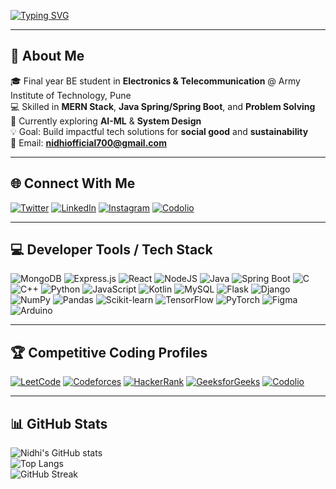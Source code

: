
<!-- Typing Animation -->
[![Typing SVG](https://readme-typing-svg.herokuapp.com?font=Fira+Code&size=25&pause=1000&color=FFB86C&center=true&vCenter=true&width=900&lines=Hi+%F0%9F%91%8B%2C+I'm+Nidhi;MERN+Stack+%7C+Java+Spring+Boot+Developer;Passionate+Learner+%7C+Tech+Enthusiast;Loves+Data+Structures+%26+OOPs)](https://git.io/typing-svg)

---

## 🚀 About Me
🎓 Final year BE student in **Electronics & Telecommunication** @ Army Institute of Technology, Pune  
💻 Skilled in **MERN Stack**, **Java Spring/Spring Boot**, and **Problem Solving**  
🌱 Currently exploring **AI-ML** & **System Design**  
💡 Goal: Build impactful tech solutions for **social good** and **sustainability**  
📧 Email: **nidhiofficial700@gmail.com**  

---

## 🌐 Connect With Me
[![Twitter](https://img.shields.io/badge/Twitter-%231DA1F2.svg?style=for-the-badge&logo=Twitter&logoColor=white)](https://twitter.com/)
[![LinkedIn](https://img.shields.io/badge/LinkedIn-%230077B5.svg?style=for-the-badge&logo=linkedin&logoColor=white)](https://linkedin.com/in/nidhi-kumari-274339256)
[![Instagram](https://img.shields.io/badge/Instagram-%23E4405F.svg?style=for-the-badge&logo=instagram&logoColor=white)](https://instagram.com/_nidhi._0818)
[![Codolio](https://img.shields.io/badge/Codolio-Profile-blue?style=for-the-badge)](https://codolio.com/profile/mystique_ue)

---

## 💻 Developer Tools / Tech Stack
![MongoDB](https://img.shields.io/badge/MongoDB-4EA94B?style=for-the-badge&logo=mongodb&logoColor=white)
![Express.js](https://img.shields.io/badge/Express.js-000000?style=for-the-badge&logo=express&logoColor=white)
![React](https://img.shields.io/badge/React-20232A?style=for-the-badge&logo=react&logoColor=61DAFB)
![NodeJS](https://img.shields.io/badge/Node.js-43853D?style=for-the-badge&logo=node-dot-js&logoColor=white)
![Java](https://img.shields.io/badge/Java-ED8B00?style=for-the-badge&logo=java&logoColor=white)
![Spring Boot](https://img.shields.io/badge/Spring%20Boot-6DB33F?style=for-the-badge&logo=springboot&logoColor=white)
![C](https://img.shields.io/badge/C-00599C?style=for-the-badge&logo=c&logoColor=white)
![C++](https://img.shields.io/badge/C++-00599C?style=for-the-badge&logo=cplusplus&logoColor=white)
![Python](https://img.shields.io/badge/Python-3776AB?style=for-the-badge&logo=python&logoColor=white)
![JavaScript](https://img.shields.io/badge/JavaScript-F7DF1E?style=for-the-badge&logo=javascript&logoColor=black)
![Kotlin](https://img.shields.io/badge/Kotlin-0095D5?style=for-the-badge&logo=kotlin&logoColor=white)
![MySQL](https://img.shields.io/badge/MySQL-005C84?style=for-the-badge&logo=mysql&logoColor=white)
![Flask](https://img.shields.io/badge/Flask-000000?style=for-the-badge&logo=flask&logoColor=white)
![Django](https://img.shields.io/badge/Django-092E20?style=for-the-badge&logo=django&logoColor=white)
![NumPy](https://img.shields.io/badge/NumPy-013243?style=for-the-badge&logo=numpy&logoColor=white)
![Pandas](https://img.shields.io/badge/Pandas-150458?style=for-the-badge&logo=pandas&logoColor=white)
![Scikit-learn](https://img.shields.io/badge/Scikit--learn-F7931E?style=for-the-badge&logo=scikitlearn&logoColor=white)
![TensorFlow](https://img.shields.io/badge/TensorFlow-FF6F00?style=for-the-badge&logo=tensorflow&logoColor=white)
![PyTorch](https://img.shields.io/badge/PyTorch-EE4C2C?style=for-the-badge&logo=pytorch&logoColor=white)
![Figma](https://img.shields.io/badge/Figma-F24E1E?style=for-the-badge&logo=figma&logoColor=white)
![Arduino](https://img.shields.io/badge/Arduino-00979D?style=for-the-badge&logo=arduino&logoColor=white)

---

## 🏆 Competitive Coding Profiles
[![LeetCode](https://img.shields.io/badge/LeetCode-FFA116?style=for-the-badge&logo=LeetCode&logoColor=black)](https://leetcode.com/)
[![Codeforces](https://img.shields.io/badge/Codeforces-1F8ACB?style=for-the-badge&logo=Codeforces&logoColor=white)](https://codeforces.com/)
[![HackerRank](https://img.shields.io/badge/HackerRank-2EC866?style=for-the-badge&logo=HackerRank&logoColor=white)](https://www.hackerrank.com/)
[![GeeksforGeeks](https://img.shields.io/badge/GeeksforGeeks-308D46?style=for-the-badge&logo=GeeksforGeeks&logoColor=white)](https://auth.geeksforgeeks.org/)
[![Codolio](https://img.shields.io/badge/Codolio-Profile-blue?style=for-the-badge)](https://codolio.com/profile/mystique_ue)

---

## 📊 GitHub Stats
![Nidhi's  GitHub stats](https://github-readme-stats.vercel.app/api?username=nidhi1815&show_icons=true&theme=radical)  
![Top Langs](https://github-readme-stats.vercel.app/api/top-langs/?username=nidhi1815&layout=compact&theme=radical)  
![GitHub Streak](https://streak-stats.demolab.com?user=nidhi1815&theme=radical)



